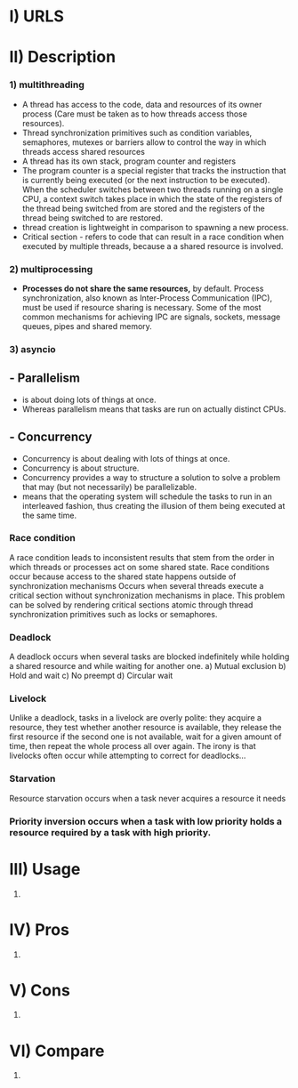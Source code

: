 # I) URLS

# II) Description

### 1) multithreading

* A thread has access to the code, data and resources of its owner process (Care must be taken as to how threads access
  those resources).
* Thread synchronization primitives such as condition variables, semaphores, mutexes or barriers allow to control the
  way in which threads access shared resources
* A thread has its own stack, program counter and registers
* The program counter is a special register that tracks the instruction that is currently being executed (or the next
  instruction to be executed). When the scheduler switches between two threads running on a single CPU, a context switch
  takes place in which the state of the registers of the thread being switched from are stored and the registers of the
  thread being switched to are restored.
* thread creation is lightweight in comparison to spawning a new process.
* Critical section - refers to code that can result in a race condition when executed by multiple threads, because a a
  shared resource is involved.

### 2) multiprocessing

* **Processes do not share the same resources,** by default. Process synchronization, also known as Inter-Process
  Communication (IPC), must be used if resource sharing is necessary. Some of the most common mechanisms for achieving
  IPC are signals, sockets, message queues, pipes and shared memory.

### 3) asyncio

## - Parallelism

- is about doing lots of things at once.
- Whereas parallelism means that tasks are run on actually distinct CPUs.

## - Concurrency

- Concurrency is about dealing with lots of things at once.
- Concurrency is about structure.
- Concurrency provides a way to structure a solution to solve a problem that may (but not necessarily) be
  parallelizable.
- means that the operating system will schedule the tasks to run in an interleaved fashion, thus creating the illusion
  of them being executed at the same time.

### Race condition

A race condition leads to inconsistent results that stem from the order in which threads or processes act on some shared
state.
Race conditions occur because access to the shared state happens outside of synchronization mechanisms
Occurs when several threads execute a critical section without synchronization mechanisms in place.
This problem can be solved by rendering critical sections atomic through thread synchronization primitives such as locks
or semaphores.

### Deadlock

A deadlock occurs when several tasks are blocked indefinitely while holding a shared resource and while waiting for
another one.
a) Mutual exclusion b) Hold and wait c) No preempt d) Circular wait

### Livelock

Unlike a deadlock, tasks in a livelock are overly polite: they acquire a resource, they test whether another resource is
available, they release the first resource if the second one is not available, wait for a given amount of time, then
repeat the whole process all over again. The irony is that livelocks often occur while attempting to correct for
deadlocks…

### Starvation

Resource starvation occurs when a task never acquires a resource it needs

### Priority inversion occurs when a task with low priority holds a resource required by a task with high priority.

# III) Usage

1)

# IV) Pros

1)

# V) Cons

1)

# VI) Compare

1) 
